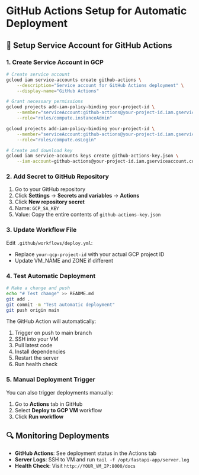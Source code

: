 # GitHub Actions Setup for Automatic Deployment

## 🔐 Setup Service Account for GitHub Actions

### 1. Create Service Account in GCP

```bash
# Create service account
gcloud iam service-accounts create github-actions \
    --description="Service account for GitHub Actions deployment" \
    --display-name="GitHub Actions"

# Grant necessary permissions
gcloud projects add-iam-policy-binding your-project-id \
    --member="serviceAccount:github-actions@your-project-id.iam.gserviceaccount.com" \
    --role="roles/compute.instanceAdmin"

gcloud projects add-iam-policy-binding your-project-id \
    --member="serviceAccount:github-actions@your-project-id.iam.gserviceaccount.com" \
    --role="roles/compute.osLogin"

# Create and download key
gcloud iam service-accounts keys create github-actions-key.json \
    --iam-account=github-actions@your-project-id.iam.gserviceaccount.com
```

### 2. Add Secret to GitHub Repository

1. Go to your GitHub repository
2. Click **Settings** → **Secrets and variables** → **Actions**
3. Click **New repository secret**
4. Name: `GCP_SA_KEY`
5. Value: Copy the entire contents of `github-actions-key.json`

### 3. Update Workflow File

Edit `.github/workflows/deploy.yml`:
- Replace `your-gcp-project-id` with your actual GCP project ID
- Update VM_NAME and ZONE if different

### 4. Test Automatic Deployment

```bash
# Make a change and push
echo "# Test change" >> README.md
git add .
git commit -m "Test automatic deployment"
git push origin main
```

The GitHub Action will automatically:
1. Trigger on push to main branch
2. SSH into your VM
3. Pull latest code
4. Install dependencies  
5. Restart the server
6. Run health check

### 5. Manual Deployment Trigger

You can also trigger deployments manually:
1. Go to **Actions** tab in GitHub
2. Select **Deploy to GCP VM** workflow
3. Click **Run workflow**

## 🔍 Monitoring Deployments

- **GitHub Actions**: See deployment status in the Actions tab
- **Server Logs**: SSH to VM and run `tail -f /opt/fastapi-app/server.log`
- **Health Check**: Visit `http://YOUR_VM_IP:8000/docs`
